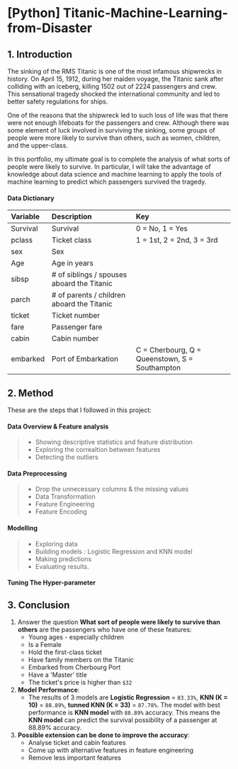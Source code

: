 # [Python] Titanic-Machine-Learning-from-Disaster

## 1. Introduction

The sinking of the RMS Titanic is one of the most infamous shipwrecks in history. On April 15, 1912, during her maiden voyage, the Titanic sank after colliding with an iceberg, killing 1502 out of 2224 passengers and crew. This sensational tragedy shocked the international community and led to better safety regulations for ships.

One of the reasons that the shipwreck led to such loss of life was that there were not enough lifeboats for the passengers and crew. Although there was some element of luck involved in surviving the sinking, some groups of people were more likely to survive than others, such as women, children, and the upper-class.

In this portfolio, my ultimate goal is to complete the analysis of what sorts of people were likely to survive. In particular, I will take the advantage of knowledge about data science and machine learning to apply the tools of machine learning to predict which passengers survived the tragedy.

#### Data Dictionary
|Variable|Description|Key
|:--|:----------------------------------------|:----------------------------------------|
|Survival |Survival|0 = No, 1 = Yes|
|pclass |  Ticket class |	1 = 1st, 2 = 2nd, 3 = 3rd |
|sex | Sex |	 |
|Age |Age in years |	 |
|sibsp |# of siblings / spouses aboard the Titanic	 |	 |
|parch |# of parents / children aboard the Titanic	 |	 |
|ticket | Ticket number	 |	 |
|fare	 | Passenger fare |	 |
|cabin | Cabin number	 |	 |
|embarked |Port of Embarkation		 |C = Cherbourg, Q = Queenstown, S = Southampton	 |

## 2. Method
These are the steps that I followed in this project:
#### Data Overview & Feature analysis
> - Showing descriptive statistics and feature distribution
> - Exploring the correaltion between features
> - Detecting the outliers
#### Data Preprocessing
> - Drop the unnecessary columns & the missing values
> - Data Transformation
> - Feature Engineering
> - Feature Encoding
#### Modelling
> - Exploring data
> - Building models : Logistic Regression and KNN model
> - Making predictions
> - Evaluating results. 
#### Tuning The Hyper-parameter 

## 3. Conclusion
1.  Answer the question  **What sort of people were likely to survive than others** are the passengers who have one of these features:
    - Young ages - especially children
    - Is a Female
    - Hold the first-class ticket
    - Have family members on the Titanic
    - Embarked from Cherbourg Port
    - Have a 'Master' title
    - The ticket's price is higher than `$32`
2. **Model Performance**:
    - The results of 3 models are **Logistic Regression** = `83.33%`, **KNN (K = 10)** = `88.89%`, **tunned KNN (K = 33)** = `87.78%`. The model with best performance is **KNN model** with `88.89%` accuracy. This means the **KNN model** can predict the survival possibility of a passenger at 88.89% accuracy.
3. **Possible extension can be done to improve the accuracy**:
    - Analyse ticket and cabin features
    - Come up with alternative features in feature engineering
    - Remove less important features



